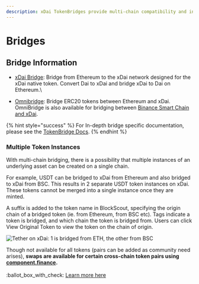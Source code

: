```yaml
---
description: xDai TokenBridges provide multi-chain compatibility and interoperability
---
```


# Bridges

## Bridge Information

* [xDai Bridge](converting-xdai-via-bridge/): Bridge from Ethereum to the xDai network designed for the xDai native token. Convert Dai to xDai and bridge xDai to Dai on Ethereum.\

* [Omnibridge](omnibridge/): Bridge ERC20 tokens between Ethereum and xDai. OmniBridge is also available for bridging between [Binance Smart Chain and xDai](omnibridge/binance-smart-chain-omnibridge/).

{% hint style="success" %}
For In-depth bridge specific documentation, please see the [TokenBridge Docs](https://docs.tokenbridge.net).
{% endhint %}

### Multiple Token Instances

With multi-chain bridging, there is a possibility that multiple instances of an underlying asset can be created on a single chain.&#x20;

For example, USDT can be bridged to xDai from Ethereum and also bridged to xDai from BSC. This results in 2 separate USDT token instances on xDai. These tokens cannot be merged into a single instance once they are minted.&#x20;

A suffix is added to the token name in BlockScout, specifying the origin chain of a bridged token (ie. from Ethereum, from BSC etc). Tags indicate a token is bridged, and which chain the token is bridged from. Users can click View Original Token to view the token on the chain of origin.

![Tether on xDai: 1 is bridged from ETH, the other from BSC](../../.gitbook/assets/tether1.png)

Though not available for all tokens (pairs can be added as community need arises), **swaps are available for certain cross-chain token pairs using** [**component.finance**](https://xdai.component.finance)**.**\
\
&#x20;:ballot\_box\_with\_check: [Learn more here](../../about-gc/project-spotlights/component-finance.md)
